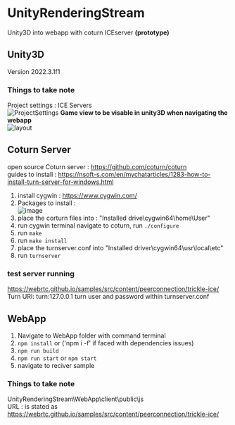 # UnityRenderingStream
Unity3D into webapp with coturn ICEserver
<B>(prototype)</B>
## Unity3D
Version 2022.3.1f1
### Things to take note
Project settings : ICE Servers </br>
![ProjectSettings](https://github.com/docchopper221/UnityRenderingStream/assets/13588442/318247c3-314c-4fe4-990d-c57f7f2ea3b9)
<B> Game view to be visable in unity3D when navigating the webapp </B> </BR>
![layout](https://github.com/docchopper221/UnityRenderingStream/assets/13588442/38b7deea-0e56-4211-b4dd-70e212653421)

## Coturn Server
open source Coturn server : https://github.com/coturn/coturn </BR>
guides to install : https://nsoft-s.com/en/mychatarticles/1283-how-to-install-turn-server-for-windows.html </BR>
1. install cygwin : https://www.cygwin.com/
2. Packages to install : </BR>![image](https://github.com/docchopper221/UnityRenderingStream/assets/13588442/40c5597f-9916-4605-a49d-e582545b93ee)
3. place the corturn files into : "Installed drive\cygwin64\home\User"
4. run cygwin terminal navigate to coturn, run `./configure`
5. run `make`
6. run `make install`
7. place the turnserver.conf into "Installed driver\cygwin64\usr\local\etc"
8. run `turnserver`
### test server running
https://webrtc.github.io/samples/src/content/peerconnection/trickle-ice/ </BR>
Turn URI: turn:127.0.0.1
turn user and password within turnserver.conf

## WebApp
1. Navigate to WebApp folder with command terminal
2. `npm install` or ('npm i -f' if faced with dependencies issues)
3. `npm run build`
4. `npm run start` or `npm start`
5. navigate to reciver sample
### Things to take note
UnityRenderingStream\WebApp\client\public\js </BR>
URL : is stated as https://webrtc.github.io/samples/src/content/peerconnection/trickle-ice/
